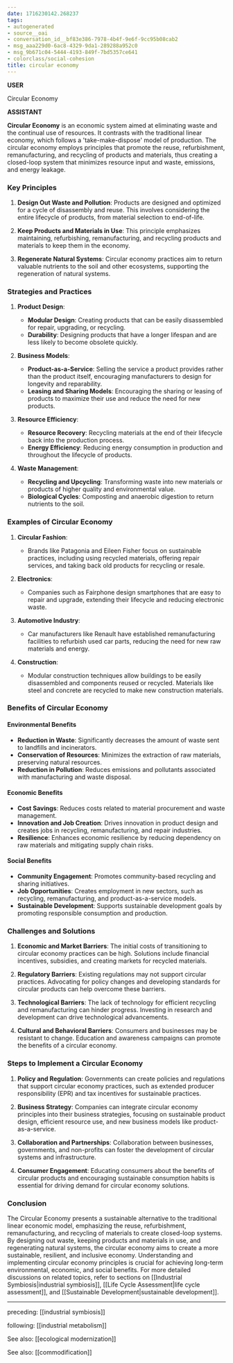 ```yaml
---
date: 1716230142.268237
tags:
- autogenerated
- source__oai
- conversation_id__bf83e386-7978-4b4f-9e6f-9cc95b08cab2
- msg_aaa229d0-6ac8-4329-9da1-289288a952c0
- msg_9b671c04-5444-4193-849f-7bd5357ce641
- colorclass/social-cohesion
title: circular economy
---
```


**USER**

Circular Economy


**ASSISTANT**

**Circular Economy** is an economic system aimed at eliminating waste and the continual use of resources. It contrasts with the traditional linear economy, which follows a 'take-make-dispose' model of production. The circular economy employs principles that promote the reuse, refurbishment, remanufacturing, and recycling of products and materials, thus creating a closed-loop system that minimizes resource input and waste, emissions, and energy leakage.

### Key Principles

1. **Design Out Waste and Pollution**: Products are designed and optimized for a cycle of disassembly and reuse. This involves considering the entire lifecycle of products, from material selection to end-of-life.

2. **Keep Products and Materials in Use**: This principle emphasizes maintaining, refurbishing, remanufacturing, and recycling products and materials to keep them in the economy.

3. **Regenerate Natural Systems**: Circular economy practices aim to return valuable nutrients to the soil and other ecosystems, supporting the regeneration of natural systems.

### Strategies and Practices

1. **Product Design**:
   - **Modular Design**: Creating products that can be easily disassembled for repair, upgrading, or recycling.
   - **Durability**: Designing products that have a longer lifespan and are less likely to become obsolete quickly.

2. **Business Models**:
   - **Product-as-a-Service**: Selling the service a product provides rather than the product itself, encouraging manufacturers to design for longevity and reparability.
   - **Leasing and Sharing Models**: Encouraging the sharing or leasing of products to maximize their use and reduce the need for new products.

3. **Resource Efficiency**:
   - **Resource Recovery**: Recycling materials at the end of their lifecycle back into the production process.
   - **Energy Efficiency**: Reducing energy consumption in production and throughout the lifecycle of products.

4. **Waste Management**:
   - **Recycling and Upcycling**: Transforming waste into new materials or products of higher quality and environmental value.
   - **Biological Cycles**: Composting and anaerobic digestion to return nutrients to the soil.

### Examples of Circular Economy

1. **Circular Fashion**:
   - Brands like Patagonia and Eileen Fisher focus on sustainable practices, including using recycled materials, offering repair services, and taking back old products for recycling or resale.

2. **Electronics**:
   - Companies such as Fairphone design smartphones that are easy to repair and upgrade, extending their lifecycle and reducing electronic waste.

3. **Automotive Industry**:
   - Car manufacturers like Renault have established remanufacturing facilities to refurbish used car parts, reducing the need for new raw materials and energy.

4. **Construction**:
   - Modular construction techniques allow buildings to be easily disassembled and components reused or recycled. Materials like steel and concrete are recycled to make new construction materials.

### Benefits of Circular Economy

#### Environmental Benefits
- **Reduction in Waste**: Significantly decreases the amount of waste sent to landfills and incinerators.
- **Conservation of Resources**: Minimizes the extraction of raw materials, preserving natural resources.
- **Reduction in Pollution**: Reduces emissions and pollutants associated with manufacturing and waste disposal.

#### Economic Benefits
- **Cost Savings**: Reduces costs related to material procurement and waste management.
- **Innovation and Job Creation**: Drives innovation in product design and creates jobs in recycling, remanufacturing, and repair industries.
- **Resilience**: Enhances economic resilience by reducing dependency on raw materials and mitigating supply chain risks.

#### Social Benefits
- **Community Engagement**: Promotes community-based recycling and sharing initiatives.
- **Job Opportunities**: Creates employment in new sectors, such as recycling, remanufacturing, and product-as-a-service models.
- **Sustainable Development**: Supports sustainable development goals by promoting responsible consumption and production.

### Challenges and Solutions

1. **Economic and Market Barriers**: The initial costs of transitioning to circular economy practices can be high. Solutions include financial incentives, subsidies, and creating markets for recycled materials.

2. **Regulatory Barriers**: Existing regulations may not support circular practices. Advocating for policy changes and developing standards for circular products can help overcome these barriers.

3. **Technological Barriers**: The lack of technology for efficient recycling and remanufacturing can hinder progress. Investing in research and development can drive technological advancements.

4. **Cultural and Behavioral Barriers**: Consumers and businesses may be resistant to change. Education and awareness campaigns can promote the benefits of a circular economy.

### Steps to Implement a Circular Economy

1. **Policy and Regulation**: Governments can create policies and regulations that support circular economy practices, such as extended producer responsibility (EPR) and tax incentives for sustainable practices.

2. **Business Strategy**: Companies can integrate circular economy principles into their business strategies, focusing on sustainable product design, efficient resource use, and new business models like product-as-a-service.

3. **Collaboration and Partnerships**: Collaboration between businesses, governments, and non-profits can foster the development of circular systems and infrastructure.

4. **Consumer Engagement**: Educating consumers about the benefits of circular products and encouraging sustainable consumption habits is essential for driving demand for circular economy solutions.

### Conclusion

The Circular Economy presents a sustainable alternative to the traditional linear economic model, emphasizing the reuse, refurbishment, remanufacturing, and recycling of materials to create closed-loop systems. By designing out waste, keeping products and materials in use, and regenerating natural systems, the circular economy aims to create a more sustainable, resilient, and inclusive economy. Understanding and implementing circular economy principles is crucial for achieving long-term environmental, economic, and social benefits. For more detailed discussions on related topics, refer to sections on [[Industrial Symbiosis|industrial symbiosis]], [[Life Cycle Assessment|life cycle assessment]], and [[Sustainable Development|sustainable development]].


---

preceding: [[industrial symbiosis]]  


following: [[industrial metabolism]]

See also: [[ecological modernization]]


See also: [[commodification]]
